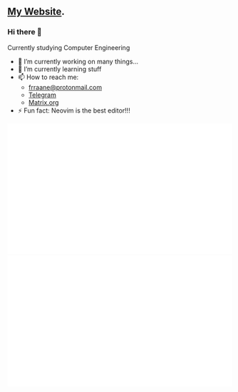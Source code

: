 ## [My Website](https://frr0.github.io/).
### Hi there 👋

Currently studying Computer Engineering

- 🔭 I’m currently working on many things...
- 🌱 I’m currently learning stuff
- 📫 How to reach me: 
    - frraane@protonmail.com
    - [Telegram](https://t.me/joinchat/FbYr00z8Yf5hZjY0)
    - [Matrix.org](https://matrix.to/#/@qhwjekrlty:matrix.org)
- ⚡ Fun fact: Neovim is the best editor!!!

![image](https://github.com/frr0/git-stats/blob/master/generated/languages.svg)
![image](https://github.com/frr0/git-stats/blob/master/generated/overview.svg)
